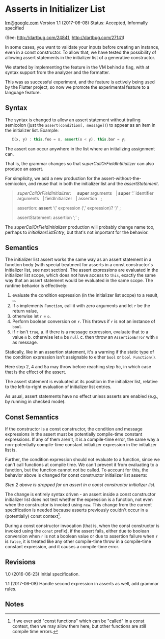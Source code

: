 # Asserts in Initializer List
[lrn@google.com](mailto:lrn@google.com)
Version 1.1 (2017-06-08)
Status: Accepted, Informally specified

(See: http://dartbug.com/24841, http://dartbug.com/27141)

In some cases, you want to validate your inputs before creating an instance, even in a const constructor. To allow that, we have tested the possibility of allowing assert statements in the initializer list of a generative constructor.

We started by implementing the feature in the VM behind a flag, with at syntax support from the analyzer and the formatter.

This was as successful experiment, and the feature is actively being used by the Flutter project, so now we promote the experimental feature to a language feature.

## Syntax

The syntax is changed to allow an assert statement without trailing semicolon (just the `assert(condition[, message])`) to appear as an item in the initializer list.
Example:

```dart
   C(x, y) : this.foo = x, assert(x < y), this.bar = y;
```

The assert can occur anywhere in the list where an initializing assignment can.

That is, the grammar changes so that *superCallOrFieldIntitializer* can also produce an assert.

For simplicity, we add a new production for the assert-without-the-semicolon, and reuse that in both the initializer list and the *assertStatement*.

> *superCallOrFieldInitializer*:
> &nbsp;&nbsp;&nbsp; **super** arguments
> &nbsp;&nbsp;| **super** ‘.’ identifier arguments
> &nbsp;&nbsp;| fieldInitializer
> &nbsp;&nbsp;| assertion
> &nbsp;&nbsp;;
>
> assertion:  **assert** ‘(' expression (‘,' expression)? ‘)'  ;
>
> assertStatement: assertion ‘;' ;

The *superCallOrFieldInitializer* production will probably change name too, perhaps to *initializerListEntry*, but that's not important for the behavior.

## Semantics

The initializer list assert works the same way as an assert statement in a function body (with special treatment for asserts in a const constructor's initializer list, see next section). The assert expressions are evaluated in the initializer list scope, which does not have access to `this`, exactly the same way that an assert statement would be evaluated in the same scope. The runtime behavior is effectively:

1.  evaluate the condition expression (in the initializer list scope) to a result, `o`.
1.  If `o` implements `Function`, call it with zero arguments and let `r` be the return value,
1.  otherwise let `r` = `o`.
1.  Perform boolean conversion on `r`. This throws if `r` is not an instance of `bool`.
1.  if `r` isn't `true`,
    a.  if there is a message expression, evaluate that to a value `m`
    b.  otherwise let `m` be `null`
    c.  then throw an `AssertionError` with `m` as message.

Statically, like in an assertion statement, it's a warning if the static type of the condition expression isn't assignable to either `bool` or `bool Function()`.

Here step 2, 4 and 5a may throw before reaching step 5c, in which case that is the effect of the assert.


The assert statement is evaluated at its position in the initializer list, relative to the left-to-right evaluation of initializer list entries.

As usual, assert statements have no effect unless asserts are enabled (e.g., by running in checked mode).


## Const Semantics

If the constructor is a const constructor, the condition and message expressions in the assert must be potentially compile-time constant expressions. If any of them aren't, it is a compile-time error, the same way a non-potentially compile-time constant initializer expression in the initializer list is.

Further, the condition expression should not evaluate to a function, since we can't call functions at compile time. We can't prevent it from evaluating to a function, but the function cannot not be called. To account for this, the behavior above is changed for const constructor initializer list asserts:

*Step 2 above is dropped for an assert in a const constructor initializer list.*

The change is entirely syntax driven - an assert inside a const constructor initializer list does not test whether the expression is a function, not even when the constructor is invoked using `new`.
This change from the current specification is needed because asserts previously couldn't occur in a (potentially) const context[^1].

During a const constructor invocation (that is, when the const constructor is invoked using the `const` prefix), if the assert fails, either due to boolean conversion when `r` is not a boolean value or due to assertion failure when `r` is `false`, it is treated like any other compile-time throw in a compile-time constant expression, and it causes a compile-time error.


## Revisions

1.0 (2016-06-23) Initial specification.

1.1 (2017-06-08) Handle second expression in asserts as well, add grammar rules.


## Notes

[^1]:
     If we ever add "const functions" which can be "called" in a const context, then we may allow them here, but other functions are still compile time errors.
